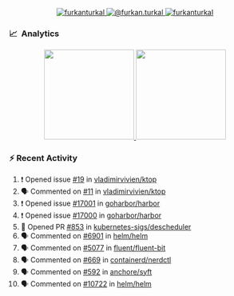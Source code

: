 <p align="center">
  <a href="https://linkedin.com/in/furkanturkal" target="blank">
    <img src="https://img.shields.io/badge/linkedin-%230077B5.svg?&style=for-the-badge&logo=linkedin&logoColor=white" alt="furkanturkal" />
  </a>
  <a href="https://medium.com/@furkan.turkal" target="blank">
    <img src="https://img.shields.io/badge/medium-%2312100E.svg?&style=for-the-badge&logo=medium&logoColor=white" alt="@furkan.turkal" />
  </a>
  <a href="https://twitter.com/furkanturkaI" target="blank">
    <img src="https://img.shields.io/badge/Twitter-1DA1F2?style=for-the-badge&logo=twitter&logoColor=white" alt="furkanturkaI" />
  </a>
</p>

### 📈 &nbsp;Analytics

<p align="center">
  <a href="https://coderstats.net/github/#Dentrax">
    <img height="180em" src="https://github-readme-stats-eight-theta.vercel.app/api?username=Dentrax&show_icons=true&theme=algolia&include_all_commits=true&count_private=true&line_height=26"/>
    <img height="180em" src="https://github-readme-stats-eight-theta.vercel.app/api/top-langs/?username=Dentrax&layout=compact&langs_count=8&theme=algolia&line_height=26"/>
  </a>
</p>

### :zap: Recent Activity

<!--START_SECTION:activity-->
1. ❗️ Opened issue [#19](https://github.com/vladimirvivien/ktop/issues/19) in [vladimirvivien/ktop](https://github.com/vladimirvivien/ktop)
2. 🗣 Commented on [#11](https://github.com/vladimirvivien/ktop/issues/11) in [vladimirvivien/ktop](https://github.com/vladimirvivien/ktop)
3. ❗️ Opened issue [#17001](https://github.com/goharbor/harbor/issues/17001) in [goharbor/harbor](https://github.com/goharbor/harbor)
4. ❗️ Opened issue [#17000](https://github.com/goharbor/harbor/issues/17000) in [goharbor/harbor](https://github.com/goharbor/harbor)
5. 💪 Opened PR [#853](https://github.com/kubernetes-sigs/descheduler/pull/853) in [kubernetes-sigs/descheduler](https://github.com/kubernetes-sigs/descheduler)
6. 🗣 Commented on [#6901](https://github.com/helm/helm/issues/6901) in [helm/helm](https://github.com/helm/helm)
7. 🗣 Commented on [#5077](https://github.com/fluent/fluent-bit/issues/5077) in [fluent/fluent-bit](https://github.com/fluent/fluent-bit)
8. 🗣 Commented on [#669](https://github.com/containerd/nerdctl/issues/669) in [containerd/nerdctl](https://github.com/containerd/nerdctl)
9. 🗣 Commented on [#592](https://github.com/anchore/syft/issues/592) in [anchore/syft](https://github.com/anchore/syft)
10. 🗣 Commented on [#10722](https://github.com/helm/helm/issues/10722) in [helm/helm](https://github.com/helm/helm)
<!--END_SECTION:activity-->
